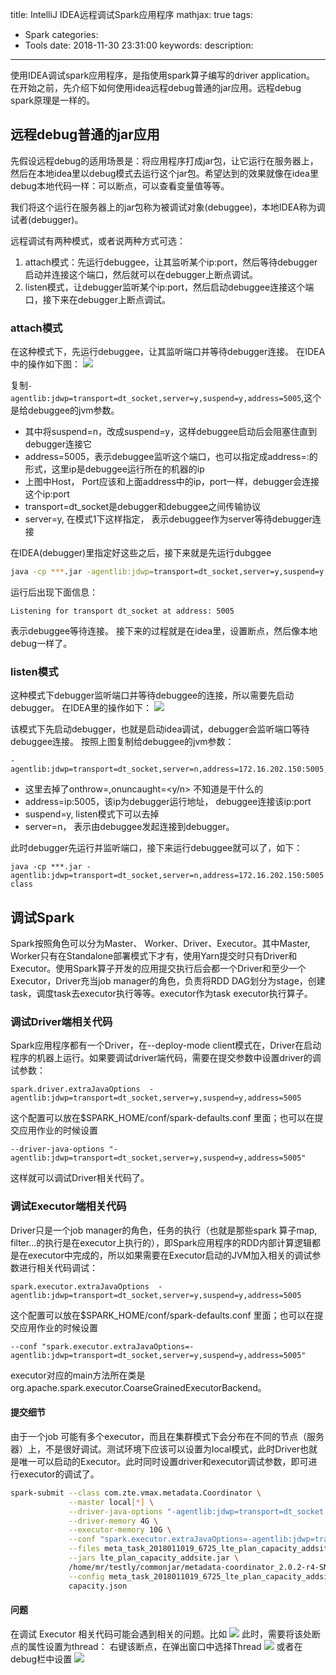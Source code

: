 title: IntelliJ IDEA远程调试Spark应用程序
mathjax: true
tags:
  - Spark
categories:
  - Tools
date: 2018-11-30 23:31:00
keywords:
description:
---
使用IDEA调试spark应用程序，是指使用spark算子编写的driver application。
在开始之前，先介绍下如何使用idea远程debug普通的jar应用。远程debug spark原理是一样的。

<!--more-->

## 远程debug普通的jar应用
先假设远程debug的适用场景是：将应用程序打成jar包，让它运行在服务器上，然后在本地idea里以debug模式去运行这个jar包。希望达到的效果就像在idea里debug本地代码一样：可以断点，可以查看变量值等等。

我们将这个运行在服务器上的jar包称为被调试对象(debuggee)，本地IDEA称为调试者(debugger)。

远程调试有两种模式，或者说两种方式可选：
1. attach模式：先运行debuggee，让其监听某个ip:port，然后等待debugger启动并连接这个端口，然后就可以在debugger上断点调试。
2. listen模式，让debugger监听某个ip:port，然后启动debuggee连接这个端口，接下来在debugger上断点调试。

### attach模式
在这种模式下，先运行debuggee，让其监听端口并等待debugger连接。
在IDEA中的操作如下图：
![](https://upload-images.jianshu.io/upload_images/2268630-8a5e34cbe9b0211c.png?imageMogr2/auto-orient/strip%7CimageView2/2/w/1240)

复制`-agentlib:jdwp=transport=dt_socket,server=y,suspend=y,address=5005`,这个是给debuggee的jvm参数。
 - 其中将suspend=n，改成suspend=y，这样debuggee启动后会阻塞住直到debugger连接它
 - address=5005，表示debuggee监听这个端口，也可以指定成address=<ip>:<port>的形式，这里ip是debuggee运行所在的机器的ip
 - 上图中Host， Port应该和上面address中的ip，port一样，debugger会连接这个ip:port
 - transport=dt_socket是debugger和debuggee之间传输协议
 - server=y, 在模式1下这样指定， 表示debuggee作为server等待debugger连接

在IDEA(debugger)里指定好这些之后，接下来就是先运行dubggee
```sh
java -cp ***.jar -agentlib:jdwp=transport=dt_socket,server=y,suspend=y,address=10.9.233.114:5005  class
```
运行后出现下面信息：
```
Listening for transport dt_socket at address: 5005
```
表示debuggee等待连接。
接下来的过程就是在idea里，设置断点，然后像本地debug一样了。

### listen模式
这种模式下debugger监听端口并等待debuggee的连接，所以需要先启动debugger。
在IDEA里的操作如下：
![](https://upload-images.jianshu.io/upload_images/2268630-7e1e8b1f990492b4.png?imageMogr2/auto-orient/strip%7CimageView2/2/w/1240)

该模式下先启动debugger，也就是启动idea调试，debugger会监听端口等待debuggee连接。
按照上图复制给debuggee的jvm参数：
```
-agentlib:jdwp=transport=dt_socket,server=n,address=172.16.202.150:5005,suspend=y
```
 - 这里去掉了onthrow=<FQ exception class name>,onuncaught=<y/n> 不知道是干什么的
 - address=ip:5005，该ip为debugger运行地址， debuggee连接该ip:port
 - suspend=y, listen模式下可以去掉
 - server=n， 表示由debuggee发起连接到debugger。

此时debugger先运行并监听端口，接下来运行debuggee就可以了，如下：
```
java -cp ***.jar -agentlib:jdwp=transport=dt_socket,server=n,address=172.16.202.150:5005 class
```

## 调试Spark
Spark按照角色可以分为Master、 Worker、Driver、Executor。其中Master, Worker只有在Standalone部署模式下才有，使用Yarn提交时只有Driver和Executor。使用Spark算子开发的应用提交执行后会都一个Driver和至少一个Executor，Driver充当job manager的角色，负责将RDD DAG划分为stage，创建task，调度task去executor执行等等。executor作为task executor执行算子。

### 调试Driver端相关代码
Spark应用程序都有一个Driver，在--deploy-mode client模式在，Driver在启动程序的机器上运行。如果要调试driver端代码，需要在提交参数中设置driver的调试参数：
```
spark.driver.extraJavaOptions  -agentlib:jdwp=transport=dt_socket,server=y,suspend=y,address=5005
```
这个配置可以放在$SPARK_HOME/conf/spark-defaults.conf 里面；也可以在提交应用作业的时候设置
```
--driver-java-options "-agentlib:jdwp=transport=dt_socket,server=y,suspend=y,address=5005"
```
这样就可以调试Driver相关代码了。

### 调试Executor端相关代码
Driver只是一个job manager的角色，任务的执行（也就是那些spark 算子map, filter...的执行是在executor上执行的），即Spark应用程序的RDD内部计算逻辑都是在executor中完成的，所以如果需要在Executor启动的JVM加入相关的调试参数进行相关代码调试：
```
spark.executor.extraJavaOptions  -agentlib:jdwp=transport=dt_socket,server=y,suspend=y,address=5005
```
这个配置可以放在$SPARK_HOME/conf/spark-defaults.conf 里面；也可以在提交应用作业的时候设置
```
--conf "spark.executor.extraJavaOptions=-agentlib:jdwp=transport=dt_socket,server=y,suspend=y,address=5005"
```
executor对应的main方法所在类是org.apache.spark.executor.CoarseGrainedExecutorBackend。
#### 提交细节
由于一个job 可能有多个executor，而且在集群模式下会分布在不同的节点（服务器）上，不是很好调试。测试环境下应该可以设置为local模式，此时Driver也就是唯一可以启动的Executor。此时同时设置driver和executor调试参数，即可进行executor的调试了。
```sh
spark-submit --class com.zte.vmax.metadata.Coordinator \
             --master local[*] \
             --driver-java-options "-agentlib:jdwp=transport=dt_socket,server=y,suspend=y,address=5005" \
             --driver-memory 4G \
             --executor-memory 10G \
             --conf "spark.executor.extraJavaOptions=-agentlib:jdwp=transport=dt_socket,server=y,suspend=y,address=5005" \
             --files meta_task_2018011019_6725_lte_plan_capacity_addsite_turing36.json \
             --jars lte_plan_capacity_addsite.jar \
             /home/mr/testly/commonjar/metadata-coordinator_2.0.2-r4-SNAPSHOT.jar \
             --config meta_task_2018011019_6725_lte_plan_capacity_addsite_turing36.json \
             capacity.json
```
#### 问题
在调试 Executor 相关代码可能会遇到相关的问题。比如
![](https://upload-images.jianshu.io/upload_images/2268630-59d7be0c2b3b0491.png?imageMogr2/auto-orient/strip%7CimageView2/2/w/1240)
此时，需要将该处断点的属性设置为thread：
右键该断点，在弹出窗口中选择Thread
![](https://upload-images.jianshu.io/upload_images/2268630-3a7d98569c78716c.png?imageMogr2/auto-orient/strip%7CimageView2/2/w/1240)
或者在debug栏中设置
![](https://upload-images.jianshu.io/upload_images/2268630-36711a66404d4a0b.png?imageMogr2/auto-orient/strip%7CimageView2/2/w/1240)


